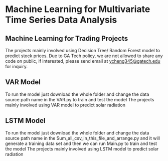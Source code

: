 # Machine Learning for Multivariate Time Series Data Analysis

## Machine Learning for Trading Projects
The projects mainly involved using Decision Tree/ Random Forest model to predict stock prices. 
Due to GA Tech policy, we are not allowed to share any code on public, if interested, please send email at ycheng345@gatech.edu for inquiry. 


## VAR Model 
To run the model just download the whole folder and change the data source path name in the VAR.py to train and test the model
The projects mainly involved using VAR model to predict solar radiation

## LSTM Model 
To run the model just download the whole folder and change the data source path name in the Sum_all_csv_in_this_file_and_arrange.py and it will generate a training data set and then we can run Main.py to train and test the model
The projects mainly involved using LSTM model to predict solar radiation

